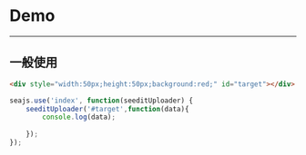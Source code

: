 # Demo

---

## 一般使用

````html
<div style="width:50px;height:50px;background:red;" id="target"></div>
````

````javascript
seajs.use('index', function(seeditUploader) {
	seeditUploader('#target',function(data){
		console.log(data);
		
	});
});
````
